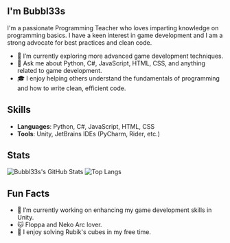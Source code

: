 ## I'm Bubbl33s
I'm a passionate Programming Teacher who loves imparting knowledge on programming basics. I have a keen interest in game development and I am a strong advocate for best practices and clean code.

- 🌱 I’m currently exploring more advanced game development techniques.
- 💬 Ask me about Python, C#, JavaScript, HTML, CSS, and anything related to game development.
- 🎓 I enjoy helping others understand the fundamentals of programming and how to write clean, efficient code.

## Skills
- **Languages**: Python, C#, JavaScript, HTML, CSS
- **Tools**: Unity, JetBrains IDEs (PyCharm, Rider, etc.)

## Stats
![Bubbl33s's GitHub Stats](https://github-readme-stats.vercel.app/api?username=Bubbl33s&show_icons=true&theme=omni)
![Top Langs](https://github-readme-stats.vercel.app/api/top-langs/?username=Bubbl33s&layout=compact&theme=omni)

## Fun Facts
- 🔭 I’m currently working on enhancing my game development skills in Unity.
- 🐱 Floppa and Neko Arc lover.
- 🧩 I enjoy solving Rubik's cubes in my free time.
